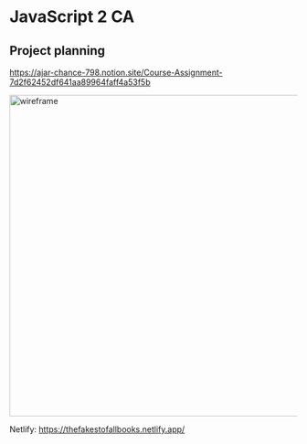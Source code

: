 # JavaScript 2 CA

## Project planning

https://ajar-chance-798.notion.site/Course-Assignment-7d2f62452df641aa89964faff4a53f5b

<img width="563" alt="wireframe" src="https://user-images.githubusercontent.com/91594315/187910899-a7be568a-2262-457e-84f5-0540385ecff4.png">

Netlify: https://thefakestofallbooks.netlify.app/
